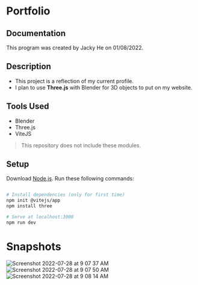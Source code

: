 # Portfolio

## Documentation
This program was created by Jacky He on 01/08/2022.

## Description 
- This project is a reflection of my current profile.
- I plan to use **Three.js** with Blender for 3D objects to put on my website.

## Tools Used
- Blender
- Three.js
- ViteJS
> This repository does not include these modules.

## Setup
Download [Node.js](https://nodejs.org/en/download/).
Run these following commands:

``` bash

# Install dependencies (only for first time)
npm init @vitejs/app
npm install three

# Serve at localhost:3000
npm run dev

```
# Snapshots
![Screenshot 2022-07-28 at 9 07 37 AM](https://user-images.githubusercontent.com/78707612/181573265-b887af70-b8e1-4599-b7d3-3d675c6b4969.png)
![Screenshot 2022-07-28 at 9 07 50 AM](https://user-images.githubusercontent.com/78707612/181573269-28c04571-11a8-4fbf-94cb-47f08599d0eb.png)
![Screenshot 2022-07-28 at 9 08 14 AM](https://user-images.githubusercontent.com/78707612/181573270-80b33e99-1c75-4e68-9887-bd5a7169ddb0.png)


